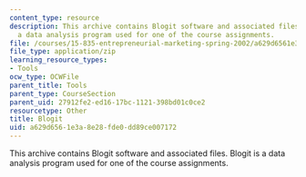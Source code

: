 ```yaml
---
content_type: resource
description: This archive contains Blogit software and associated files. Blogit is
  a data analysis program used for one of the course assignments.
file: /courses/15-835-entrepreneurial-marketing-spring-2002/a629d6561e3a8e28fde0dd89ce007172_prg.zip
file_type: application/zip
learning_resource_types:
- Tools
ocw_type: OCWFile
parent_title: Tools
parent_type: CourseSection
parent_uid: 27912fe2-ed16-17bc-1121-398bd01c0ce2
resourcetype: Other
title: Blogit
uid: a629d656-1e3a-8e28-fde0-dd89ce007172
---
```

This archive contains Blogit software and associated files. Blogit is a data analysis program used for one of the course assignments.

